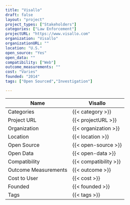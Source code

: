 ```yaml
---
title: "Visallo"
draft: false
layout: "project"
project_types: ["Stakeholders"]
categories: ["Law Enforcement"]
projectURL: "https://www.visallo.com"
organization: "Visallo"
organizationURL: ""
location: "U.S."
open_source: "Yes"
open_data: ""
compatibility: ["Web"]
outcome_measurements: ""
cost: "Varies"
founded: "2014"
tags: ["Open Sourced","Investigation"]

---
```



Name                    |  Visallo    
------------------------|----
Categories              | {{< category >}} 
Project URL             | {{< projectURL >}} 
Organization            | {{< organization >}} 
Location                | {{< location >}} 
Open Source             | {{< open-source >}} 
Open Data               | {{< open-data >}} 
Compatibility           | {{< compatibility >}} 
Outcome Measurements    | {{< outcome >}} 
Cost to User            | {{< cost >}} 
Founded                 | {{< founded >}} 
Tags                    | {{< tags >}} 

